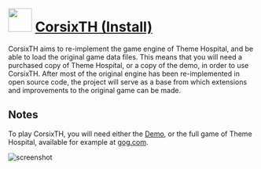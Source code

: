 ﻿# <img src="https://cdn.jsdelivr.net/gh/chtof/chocolatey-packages/automatic/corsixth.install/corsixth.install.png" width="48" height="48"/> [CorsixTH (Install)](https://chocolatey.org/packages/corsixth.install)

CorsixTH aims to re-implement the game engine of Theme Hospital, and be able to load the original game data files. This means that you will need a purchased copy of Theme Hospital, or a copy of the demo, in order to use CorsixTH. After most of the original engine has been re-implemented in open source code, the project will serve as a base from which extensions and improvements to the original game can be made.

## Notes
To play CorsixTH, you will need either the [Demo](http://th.corsix.org/Demo.zip), or the full game of Theme Hospital, available for example at [gog.com](https://www.gog.com/game/theme_hospital).

![screenshot](https://cdn.jsdelivr.net/gh/chtof/chocolatey-packages/automatic/corsixth.install/screenshot.png)